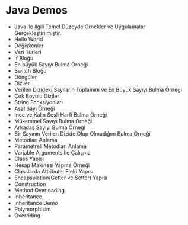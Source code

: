 # Java Demos
- Java ile ilgili Temel Düzeyde Örnekler ve Uygulamalar Gerçekleştirilmiştir.
- Hello World
- Değişkenler
- Veri Türleri
- İf Bloğu
- En büyük Sayıyı Bulma Örneği
- Switch Bloğu
- Döngüler
- Diziler
- Verilen Dizideki Sayıların Toplamını ve En Büyük Sayıyı Bulma Örneği
- Çok Boyulu Diziler
- String Fonksiyonları
- Asal Sayı Örneği
- İnce ve Kalın Sesli Harfi Bulma Örneği
- Mükemmel Sayıyı Bulma Örneği
- Arkadaş Sayıyı Bulma Örneği
- Bir Sayının Verilen Dizide Olup Olmadığını Bulma Örneği
- Metodları Anlama
- Parametreli Metodları Anlama
- Variable Arguments İle Çalışma
- Class Yapısı
- Hesap Makinesi Yapma Örneği
- Classlarda Attribute, Field Yapısı
- Encapsulation(Getter ve Setter) Yapısı
- Construction
- Method Overloading
- İnheritance
- İnheritance Demo
- Polymorphisim
- Overriding


